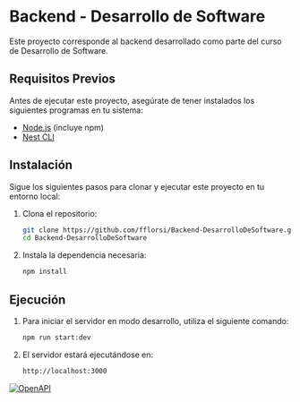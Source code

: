 # Backend - Desarrollo de Software

Este proyecto corresponde al backend desarrollado como parte del curso de Desarrollo de Software.

## Requisitos Previos

Antes de ejecutar este proyecto, asegúrate de tener instalados los siguientes programas en tu sistema:

- [Node.js](https://nodejs.org/) (incluye npm)
- [Nest CLI](https://docs.nestjs.com/cli/overview)

## Instalación

Sigue los siguientes pasos para clonar y ejecutar este proyecto en tu entorno local:

1. Clona el repositorio:

   ```bash
   git clone https://github.com/fflorsi/Backend-DesarrolloDeSoftware.git
   cd Backend-DesarrolloDeSoftware

2. Instala la dependencia necesaria:

   ```bash
   npm install

## Ejecución

1. Para iniciar el servidor en modo desarrollo, utiliza el siguiente comando:
   ```bash
   npm run start:dev

2. El servidor estará ejecutándose en:

   ```bash
   http://localhost:3000

[![OpenAPI](https://img.shields.io/badge/OpenAPI-Documentation-brightgreen)](https://petstore.swagger.io/?url=./docs/openapi.yaml)
